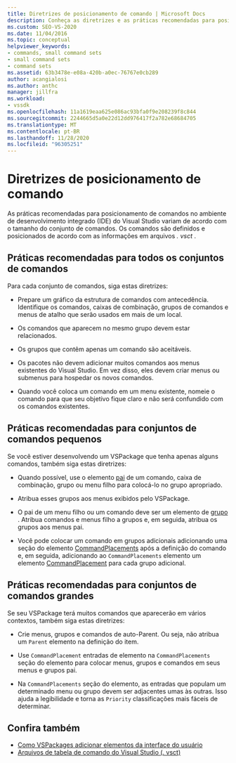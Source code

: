 ```yaml
---
title: Diretrizes de posicionamento de comando | Microsoft Docs
description: Conheça as diretrizes e as práticas recomendadas para posicionar comandos no IDE (ambiente de desenvolvimento integrado) do Visual Studio.
ms.custom: SEO-VS-2020
ms.date: 11/04/2016
ms.topic: conceptual
helpviewer_keywords:
- commands, small command sets
- small command sets
- command sets
ms.assetid: 63b3478e-e08a-420b-a0ec-76767e0cb289
author: acangialosi
ms.author: anthc
manager: jillfra
ms.workload:
- vssdk
ms.openlocfilehash: 11a1619eaa625e086ac93bfa0f9e208239f8c844
ms.sourcegitcommit: 2244665d5a0e22d12dd976417f2a782e68684705
ms.translationtype: MT
ms.contentlocale: pt-BR
ms.lasthandoff: 11/28/2020
ms.locfileid: "96305251"
---
```

# <a name="command-placement-guidelines"></a>Diretrizes de posicionamento de comando
As práticas recomendadas para posicionamento de comandos no ambiente de desenvolvimento integrado (IDE) do Visual Studio variam de acordo com o tamanho do conjunto de comandos. Os comandos são definidos e posicionados de acordo com as informações em arquivos *. vsct* .

## <a name="best-practices-for-all-command-sets"></a>Práticas recomendadas para todos os conjuntos de comandos
 Para cada conjunto de comandos, siga estas diretrizes:

- Prepare um gráfico da estrutura de comandos com antecedência. Identifique os comandos, caixas de combinação, grupos de comandos e menus de atalho que serão usados em mais de um local.

- Os comandos que aparecem no mesmo grupo devem estar relacionados.

- Os grupos que contêm apenas um comando são aceitáveis.

- Os pacotes não devem adicionar muitos comandos aos menus existentes do Visual Studio. Em vez disso, eles devem criar menus ou submenus para hospedar os novos comandos.

- Quando você coloca um comando em um menu existente, nomeie o comando para que seu objetivo fique claro e não será confundido com os comandos existentes.

## <a name="best-practices-for-small-command-sets"></a>Práticas recomendadas para conjuntos de comandos pequenos
 Se você estiver desenvolvendo um VSPackage que tenha apenas alguns comandos, também siga estas diretrizes:

- Quando possível, use o elemento [pai](../../extensibility/parent-element.md) de um comando, caixa de combinação, grupo ou menu filho para colocá-lo no grupo apropriado.

- Atribua esses grupos aos menus exibidos pelo VSPackage.

- O pai de um menu filho ou um comando deve ser um elemento de [grupo](../../extensibility/group-element.md) . Atribua comandos e menus filho a grupos e, em seguida, atribua os grupos aos menus pai.

- Você pode colocar um comando em grupos adicionais adicionando uma seção do elemento [CommandPlacements](../../extensibility/commandplacements-element.md) após a definição do comando e, em seguida, adicionando ao `CommandPlacements` elemento um elemento [CommandPlacement](../../extensibility/commandplacement-element.md) para cada grupo adicional.

## <a name="best-practices-for-large-command-sets"></a>Práticas recomendadas para conjuntos de comandos grandes
 Se seu VSPackage terá muitos comandos que aparecerão em vários contextos, também siga estas diretrizes:

- Crie menus, grupos e comandos de auto-Parent. Ou seja, não atribua um `Parent` elemento na definição do item.

- Use `CommandPlacement` entradas de elemento na `CommandPlacements` seção do elemento para colocar menus, grupos e comandos em seus menus e grupos pai.

- Na `CommandPlacements` seção do elemento, as entradas que populam um determinado menu ou grupo devem ser adjacentes umas às outras. Isso ajuda a legibilidade e torna as `Priority` classificações mais fáceis de determinar.

## <a name="see-also"></a>Confira também
- [Como VSPackages adicionar elementos da interface do usuário](../../extensibility/internals/how-vspackages-add-user-interface-elements.md)
- [Arquivos de tabela de comando do Visual Studio (. vsct)](../../extensibility/internals/visual-studio-command-table-dot-vsct-files.md)
